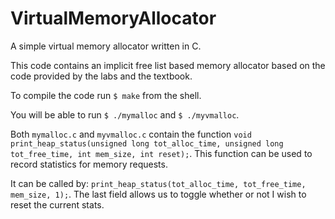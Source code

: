 # VirtualMemoryAllocator

A simple virtual memory allocator written in C.

This code contains an implicit free list based memory allocator based on the code provided by the labs and the textbook.

To compile the code run `$ make` from the shell.

You will be able to run `$ ./mymalloc` and `$ ./myvmalloc`.

Both `mymalloc.c` and `myvmalloc.c` contain the function `void print_heap_status(unsigned long tot_alloc_time, unsigned long tot_free_time, int mem_size, int reset);`.
This function can be used to record statistics for memory requests.

It can be called by: `print_heap_status(tot_alloc_time, tot_free_time, mem_size, 1);`. The last field allows us to toggle whether or not I wish to reset the current stats.
